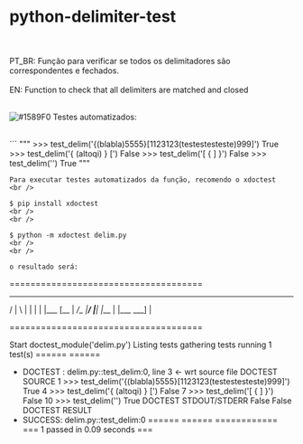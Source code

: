# python-delimiter-test
<br />
<br />
PT_BR: Função para verificar se todos os delimitadores são correspondentes e fechados. 
<br />
<br />
EN: Function to check that all delimiters are matched and closed
<br />
<br />

![#1589F0](https://via.placeholder.com/15/1589F0/1589F0.png)  Testes automatizados:

<br />
```
    """
    >>> test_delim('{(blabla)5555}[1123123(testestesteste)999]')
    True
    >>> test_delim('{ (altoqi) } [')
    False
    >>> test_delim('[ { ] }')
    False
    >>> test_delim('')
    True
    """

```
Para executar testes automatizados da função, recomendo o xdoctest
<br />

$ pip install xdoctest
<br />
<br />

$ python -m xdoctest delim.py
<br />
<br />

o resultado será:

```
=====================================
_  _ ___  ____ ____ ___ ____ ____ ___
 \/  |  \ |  | |     |  |___ [__   |
_/\_ |__/ |__| |___  |  |___ ___]  |

=====================================

Start doctest_module('delim.py')
Listing tests
gathering tests
running 1 test(s)
====== <exec> ======
* DOCTEST : delim.py::test_delim:0, line 3 <- wrt source file
DOCTEST SOURCE
1 >>> test_delim('{(blabla)5555}[1123123(testestesteste)999]')
  True
4 >>> test_delim('{ (altoqi) } [')
  False
7 >>> test_delim('[ { ] }')
  False
10 >>> test_delim('')
  True
DOCTEST STDOUT/STDERR
False
False
DOCTEST RESULT
* SUCCESS: delim.py::test_delim:0
====== </exec> ======
============
=== 1 passed in 0.09 seconds ===
```
